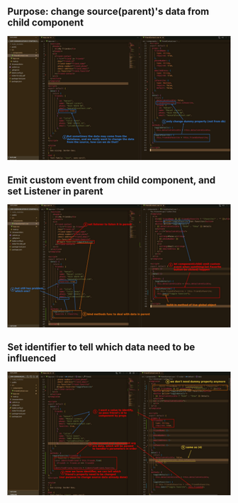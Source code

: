 ## **Purpose: change source(parent)'s data from child component**

![Alt purpose](pic/05.jpg)

## **Emit custom event from child component, and set Listener in parent**

![Alt emit event from child, set listener in parent](pic/06.jpg)

## **Set identifier to tell which data need to be influenced**

![Alt set identifier to tell which friend](pic/07.jpg)
